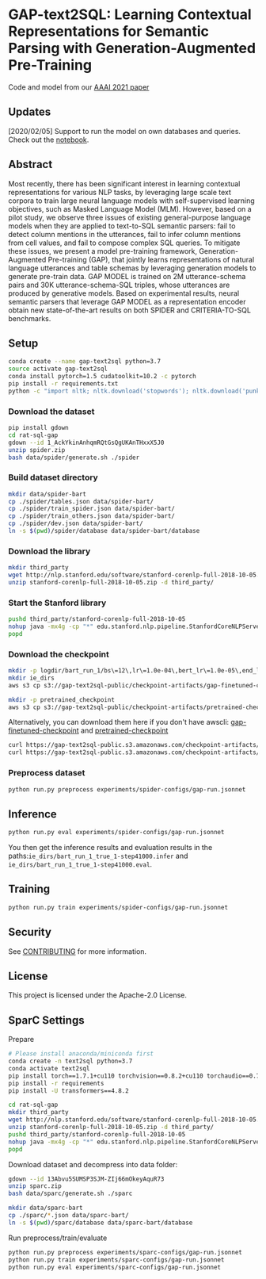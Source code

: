 # GAP-text2SQL: Learning Contextual Representations for Semantic Parsing with Generation-Augmented Pre-Training

Code and model from our [AAAI 2021 paper](https://arxiv.org/abs/2012.10309)

## Updates

[2020/02/05] Support to run the model on own databases and queries. Check out the [notebook](rat-sql-gap/notebook.ipynb). 

## Abstract

Most recently, there has been significant interest in learning contextual representations for various NLP tasks, by leveraging large scale text corpora to train large neural language models with self-supervised learning objectives, such as Masked Language Model (MLM). However, based on a pilot study, we observe three issues of existing general-purpose language models when they are applied to text-to-SQL semantic parsers: fail to detect column mentions in the utterances, fail to infer column mentions from cell values, and fail to compose complex SQL queries. To mitigate these issues, we present a model pre-training framework, Generation-Augmented Pre-training (GAP), that jointly learns representations of natural language utterances and table schemas by leveraging generation models to generate pre-train data. GAP MODEL is trained on 2M utterance-schema pairs and 30K utterance-schema-SQL triples, whose utterances are produced by generative models. Based on experimental results, neural semantic parsers that leverage GAP MODEL as a representation encoder obtain new state-of-the-art results on both SPIDER and CRITERIA-TO-SQL benchmarks.

## Setup
```bash
conda create --name gap-text2sql python=3.7
source activate gap-text2sql
conda install pytorch=1.5 cudatoolkit=10.2 -c pytorch
pip install -r requirements.txt
python -c "import nltk; nltk.download('stopwords'); nltk.download('punkt')"
```

### Download the dataset
```bash
pip install gdown
cd rat-sql-gap
gdown --id 1_AckYkinAnhqmRQtGsQgUKAnTHxxX5J0
unzip spider.zip
bash data/spider/generate.sh ./spider
```

### Build dataset directory
```bash
mkdir data/spider-bart
cp ./spider/tables.json data/spider-bart/
cp ./spider/train_spider.json data/spider-bart/
cp ./spider/train_others.json data/spider-bart/
cp ./spider/dev.json data/spider-bart/
ln -s $(pwd)/spider/database data/spider-bart/database
```

### Download the library
```bash
mkdir third_party
wget http://nlp.stanford.edu/software/stanford-corenlp-full-2018-10-05.zip
unzip stanford-corenlp-full-2018-10-05.zip -d third_party/
```

### Start the Stanford library
```bash
pushd third_party/stanford-corenlp-full-2018-10-05
nohup java -mx4g -cp "*" edu.stanford.nlp.pipeline.StanfordCoreNLPServer -port 8999 -timeout 15000 > server.log &
popd
```

### Download the checkpoint
```bash
mkdir -p logdir/bart_run_1/bs\=12\,lr\=1.0e-04\,bert_lr\=1.0e-05\,end_lr\=0e0\,att\=1/
mkdir ie_dirs
aws s3 cp s3://gap-text2sql-public/checkpoint-artifacts/gap-finetuned-checkpoint logdir/bart_run_1/bs\=12\,lr\=1.0e-04\,bert_lr\=1.0e-05\,end_lr\=0e0\,att\=1/model_checkpoint-00041000

mkdir -p pretrained_checkpoint
aws s3 cp s3://gap-text2sql-public/checkpoint-artifacts/pretrained-checkpoint pretrained_checkpoint/pytorch_model.bin
```

Alternatively, you can download them here if you don't have awscli:
[gap-finetuned-checkpoint](https://gap-text2sql-public.s3.amazonaws.com/checkpoint-artifacts/gap-finetuned-checkpoint)
and [pretrained-checkpoint](https://gap-text2sql-public.s3.amazonaws.com/checkpoint-artifacts/pretrained-checkpoint)

```bash
curl https://gap-text2sql-public.s3.amazonaws.com/checkpoint-artifacts/gap-finetuned-checkpoint -o logdir/bart_run_1/bs\=12\,lr\=1.0e-04\,bert_lr\=1.0e-05\,end_lr\=0e0\,att\=1/model_checkpoint-00041000
curl https://gap-text2sql-public.s3.amazonaws.com/checkpoint-artifacts/pretrained-checkpoint -o pretrained_checkpoint/pytorch_model.bin
```


### Preprocess dataset
```bash
python run.py preprocess experiments/spider-configs/gap-run.jsonnet
```

## Inference
```bash
python run.py eval experiments/spider-configs/gap-run.jsonnet
```

You then get the inference results and evaluation results in the paths:`ie_dirs/bart_run_1_true_1-step41000.infer` and `ie_dirs/bart_run_1_true_1-step41000.eval`.

## Training

```bash
python run.py train experiments/spider-configs/gap-run.jsonnet
```

## Security

See [CONTRIBUTING](CONTRIBUTING.md#security-issue-notifications) for more information.

## License

This project is licensed under the Apache-2.0 License.

## SparC Settings

Prepare
```bash
# Please install anaconda/miniconda first
conda create -n text2sql python=3.7
conda activate text2sql
pip install torch==1.7.1+cu110 torchvision==0.8.2+cu110 torchaudio==0.7.2 -f https://download.pytorch.org/whl/torch_stable.html
pip install -r requirements
pip install -U transformers==4.8.2

cd rat-sql-gap
mkdir third_party
wget http://nlp.stanford.edu/software/stanford-corenlp-full-2018-10-05.zip
unzip stanford-corenlp-full-2018-10-05.zip -d third_party/
pushd third_party/stanford-corenlp-full-2018-10-05
nohup java -mx4g -cp "*" edu.stanford.nlp.pipeline.StanfordCoreNLPServer -port 8999 -timeout 15000 > server.log &
popd
```

Download dataset and decompress into data folder:
```bash
gdown --id 13Abvu5SUMSP3SJM-ZIj66mOkeyAquR73
unzip sparc.zip
bash data/sparc/generate.sh ./sparc

mkdir data/sparc-bart
cp ./sparc/*.json data/sparc-bart/
ln -s $(pwd)/sparc/database data/sparc-bart/database
```

Run preprocess/train/evaluate
```bash
python run.py preprocess experiments/sparc-configs/gap-run.jsonnet
python run.py train experiments/sparc-configs/gap-run.jsonnet
python run.py eval experiments/sparc-configs/gap-run.jsonnet
```
